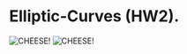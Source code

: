 # Elliptic-Curves (HW2).
![CHEESE!](https://user-images.githubusercontent.com/74861262/166647188-60a9395f-2a8f-46b3-adf9-b473d356a05c.png)
![CHEESE!](https://user-images.githubusercontent.com/74861262/166647230-2bf92282-276f-4310-9242-be02584a1980.png)
